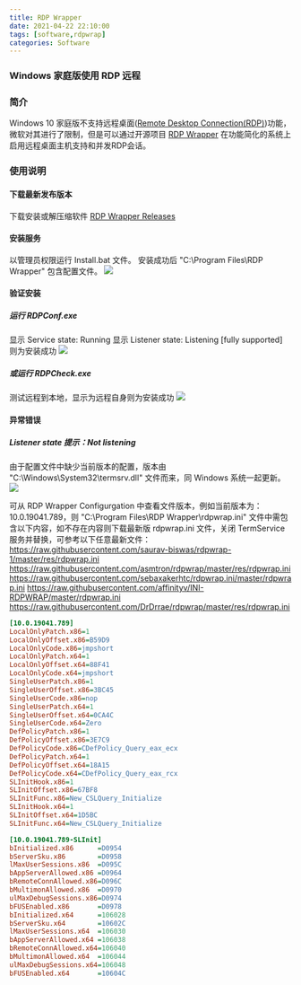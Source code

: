 ```yaml
---
title: RDP Wrapper
date: 2021-04-22 22:10:00
tags: [software,rdpwrap]
categories: Software
---
```

### Windows 家庭版使用 RDP 远程
<!-- more -->
### 简介
Windows 10 家庭版不支持远程桌面([Remote Desktop Connection(RDP)](https://support.microsoft.com/en-us/windows/how-to-use-remote-desktop-5fe128d5-8fb1-7a23-3b8a-41e636865e8c))功能，微软对其进行了限制，但是可以通过开源项目 [RDP Wrapper](https://github.com/asmtron/rdpwrap) 在功能简化的系统上启用远程桌面主机支持和并发RDP会话。

### 使用说明
#### 下载最新发布版本
下载安装或解压缩软件 [RDP Wrapper Releases](https://github.com/stascorp/rdpwrap/releases/)

#### 安装服务
以管理员权限运行 Install.bat 文件。
安装成功后 "C:\Program Files\RDP Wrapper" 包含配置文件。
<img src="https://sadness96.github.io/images/blog/software-RDPWrapper/RDPWrapperInstall.png"/>

#### 验证安装
##### 运行 RDPConf.exe
显示 Service state: Running
显示 Listener state: Listening [fully supported]
则为安装成功
<img src="https://sadness96.github.io/images/blog/software-RDPWrapper/RDPWrapperListenin.png"/>

##### 或运行 RDPCheck.exe
测试远程到本地，显示为远程自身则为安装成功
<img src="https://sadness96.github.io/images/blog/software-RDPWrapper/RDPWrapperChecker.png"/>

#### 异常错误
##### Listener state 提示：Not listening
由于配置文件中缺少当前版本的配置，版本由 "C:\Windows\System32\termsrv.dll" 文件而来，同 Windows 系统一起更新。
<img src="https://sadness96.github.io/images/blog/software-RDPWrapper/RDPWrapperNotListenin.png"/>

可从 RDP Wrapper Configurgation 中查看文件版本，例如当前版本为：10.0.19041.789，则 "C:\Program Files\RDP Wrapper\rdpwrap.ini" 文件中需包含以下内容，如不存在内容则下载最新版 rdpwrap.ini 文件，关闭 TermService 服务并替换，可参考以下任意最新文件：
https://raw.githubusercontent.com/saurav-biswas/rdpwrap-1/master/res/rdpwrap.ini
https://raw.githubusercontent.com/asmtron/rdpwrap/master/res/rdpwrap.ini
https://raw.githubusercontent.com/sebaxakerhtc/rdpwrap.ini/master/rdpwrap.ini
https://raw.githubusercontent.com/affinityv/INI-RDPWRAP/master/rdpwrap.ini
https://raw.githubusercontent.com/DrDrrae/rdpwrap/master/res/rdpwrap.ini
``` ini
[10.0.19041.789]
LocalOnlyPatch.x86=1
LocalOnlyOffset.x86=B59D9
LocalOnlyCode.x86=jmpshort
LocalOnlyPatch.x64=1
LocalOnlyOffset.x64=88F41
LocalOnlyCode.x64=jmpshort
SingleUserPatch.x86=1
SingleUserOffset.x86=3BC45
SingleUserCode.x86=nop
SingleUserPatch.x64=1
SingleUserOffset.x64=0CA4C
SingleUserCode.x64=Zero
DefPolicyPatch.x86=1
DefPolicyOffset.x86=3E7C9
DefPolicyCode.x86=CDefPolicy_Query_eax_ecx
DefPolicyPatch.x64=1
DefPolicyOffset.x64=18A15
DefPolicyCode.x64=CDefPolicy_Query_eax_rcx
SLInitHook.x86=1
SLInitOffset.x86=67BF8
SLInitFunc.x86=New_CSLQuery_Initialize
SLInitHook.x64=1
SLInitOffset.x64=1D5BC
SLInitFunc.x64=New_CSLQuery_Initialize

[10.0.19041.789-SLInit]
bInitialized.x86      =D0954
bServerSku.x86        =D0958
lMaxUserSessions.x86  =D095C
bAppServerAllowed.x86 =D0964
bRemoteConnAllowed.x86=D096C
bMultimonAllowed.x86  =D0970
ulMaxDebugSessions.x86=D0974
bFUSEnabled.x86       =D0978
bInitialized.x64      =106028
bServerSku.x64        =10602C
lMaxUserSessions.x64  =106030
bAppServerAllowed.x64 =106038
bRemoteConnAllowed.x64=106040
bMultimonAllowed.x64  =106044
ulMaxDebugSessions.x64=106048
bFUSEnabled.x64       =10604C
```